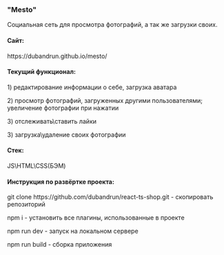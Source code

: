 ### "Mesto" 
<p>Социальная сеть для просмотра фотографий, а так же загрузки своих.</p>

#### Сайт:
<p>https://dubandrun.github.io/mesto/</P>

#### Текущий функционал:
<p>1) редактирование информации о себе, загрузка аватара</p> 
<p>2) просмотр фотографий, загруженных другими пользователями; увеличение фотографии при нажатии</p> 
<p>3) отслеживать\ставить лайки</p>
<p>3) загрузка\удаление своих фотографии</p>

#### Стек:
<p>JS\HTML\CSS(БЭМ)</p> 

#### Инструкция по развёртке проекта:
<p>git clone https://github.com/dubandrun/react-ts-shop.git - скопировать репозиторий</p> 
<p>npm i - установить все плагины, использованные в проекте</p> 
<p>npm run dev - запуск на локальном сервере</p> 
<p>npm run build - сборка приложения</p>
